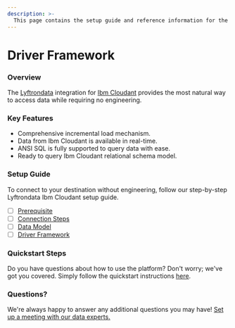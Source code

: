 ```yaml
---
description: >-
  This page contains the setup guide and reference information for the Ibm Cloudant source connector.
---
```


# Driver Framework

### Overview

The [Lyftrondata](https://www.lyftrondata.com/) integration for [Ibm Cloudant](None) provides the most natural way to access data while requiring no engineering.

### Key Features

* Comprehensive incremental load mechanism.
* Data from Ibm Cloudant is available in real-time.&#x20;
* ANSI SQL is fully supported to query data with ease.
* Ready to query Ibm Cloudant relational schema model.

### Setup Guide

To connect to your destination without engineering, follow our step-by-step Lyftrondata Ibm Cloudant setup guide.

* [ ] [Prerequisite](../prerequisite.md)
* [ ] [Connection Steps](../connection-steps.md)
* [ ] [Data Model](../data-model/erd.md)
* [ ] [Driver Framework](../driver-framework/)

### Quickstart Steps

Do you have questions about how to use the platform? Don't worry; we've got you covered. Simply follow the quickstart instructions [here](../driver-framework/README.md).

### Questions? <a href="#questions" id="questions"></a>

We're always happy to answer any additional questions you may have! [Set up a meeting with our data experts.](https://www.lyftrondata.com/book-a-meeting/)


